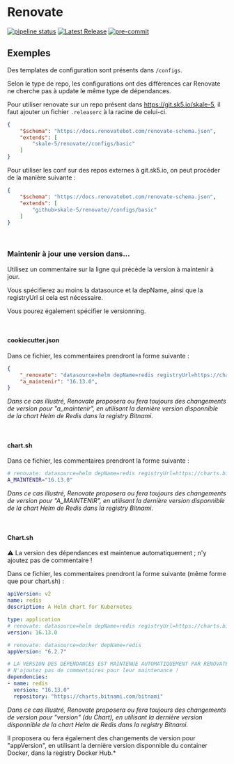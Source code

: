 # Renovate
[![pipeline status](https://git.sk5.io/skale-5/renovate/badges/main/pipeline.svg?ignore_skipped=true)](https://git.sk5.io/skale-5/renovate/-/commits/main)
[![Latest Release](https://git.sk5.io/skale-5/renovate/-/badges/release.svg)](https://git.sk5.io/skale-5/renovate/-/releases)
[![pre-commit](https://img.shields.io/badge/pre--commit-enabled-brightgreen?logo=pre-commit)](https://github.com/pre-commit/pre-commit)

## Exemples

Des templates de configuration sont présents dans `/configs`.

Selon le type de repo, les configurations ont des différences car Renovate ne cherche pas à update le même type de dépendances.

Pour utiliser renovate sur un repo présent dans https://git.sk5.io/skale-5, il faut ajouter un fichier `.releaserc` à la racine de celui-ci.

```json
{
    "$schema": "https://docs.renovatebot.com/renovate-schema.json",
    "extends": [
        "skale-5/renovate//configs/basic"
    ]
}
```

Pour utiliser les conf sur des repos externes à git.sk5.io, on peut procéder de la manière suivante :
```json
{
    "$schema": "https://docs.renovatebot.com/renovate-schema.json",
    "extends": [
        "github>skale-5/renovate//configs/basic"
    ]
}
```
<br />

### Maintenir à jour une version dans...
Utilisez un commentaire sur la ligne qui précède la version à maintenir à jour.

Vous spécifierez au moins la datasource et la depName, ainsi que la registryUrl si cela est nécessaire.

Vous pourez également spécifier le versionning.

<br />

#### cookiecutter.json
Dans ce fichier, les commentaires prendront la forme suivante :
```json
{
    "_renovate": "datasource=helm depName=redis registryUrl=https://charts.bitnami.com/bitnami versioning=helm",
    "a_maintenir": "16.13.0",
}
```
*Dans ce cas illustré, Renovate proposera ou fera toujours des changements de version pour "a_maintenir", en utilisant la dernière version disponnible de la chart Helm de Redis dans la registry Bitnami.*

<br />

#### chart.sh
Dans ce fichier, les commentaires prendront la forme suivante :
```bash
# renovate: datasource=helm depName=redis registryUrl=https://charts.bitnami.com/bitnami
A_MAINTENIR="16.13.0"
```
*Dans ce cas illustré, Renovate proposera ou fera toujours des changements de version pour "A_MAINTENIR", en utilisant la dernière version disponnible de la chart Helm de Redis dans la registry Bitnami.*

<br />

#### Chart.sh
⚠️ La version des dépendances est maintenue automatiquement ; n'y ajoutez pas de commentaire !

Dans ce fichier, les commentaires prendront la forme suivante (même forme que pour chart.sh) :
```yaml
apiVersion: v2
name: redis
description: A Helm chart for Kubernetes

type: application
# renovate: datasource=helm depName=redis registryUrl=https://charts.bitnami.com/bitnami
version: 16.13.0

# renovate: datasource=docker depName=redis
appVersion: "6.2.7"

# LA VERSION DES DÉPENDANCES EST MAINTENUE AUTOMATIQUEMENT PAR RENOVATE
# N'ajoutez pas de commentaires pour leur maintenance !
dependencies:
- name: redis
  version: "16.13.0"
  repository: "https://charts.bitnami.com/bitnami"
```
*Dans ce cas illustré, Renovate proposera ou fera toujours des changements de version pour "version" (du Chart), en utilisant la dernière version disponnible de la chart Helm de Redis dans la registry Bitnami.*

Il proposera ou fera également des changements de version pour "appVersion", en utilisant la dernière version disponnible du container Docker, dans la registry Docker Hub.*
